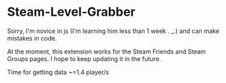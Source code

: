# Steam-Level-Grabber
Sorry, I'm novice in js (I'm learning him less than 1 week . _.) and can make mistakes in code.

At the moment, this extension works for the Steam Friends and Steam Groups pages. I hope to keep updating it in the future.

Time for getting data ~=1.4 player/s